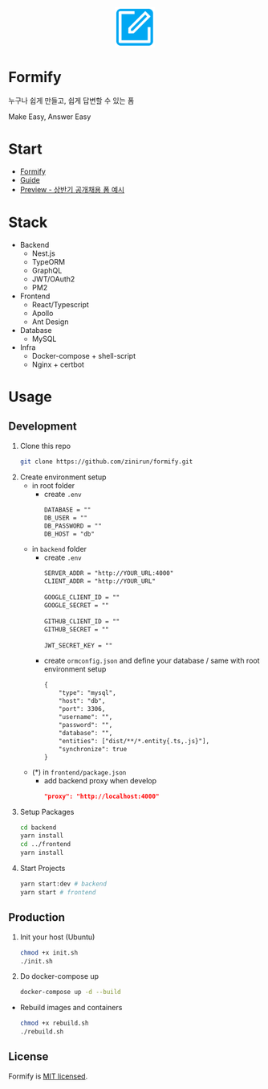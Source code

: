 <p align="center" style="margin-bottom:5px">
    <img width="80" src=".github/formify-logo.png">
</p>

# Formify
누구나 쉽게 만들고, 쉽게 답변할 수 있는 폼

Make Easy, Answer Easy

# Start
- [Formify](http://formify.xyz)
- [Guide](http://formify.xyz/guide)
- [Preview - 상반기 공개채용 폼 예시](http://formify.xyz/do/qyyuv)

# Stack
- Backend
  - Nest.js
  - TypeORM
  - GraphQL
  - JWT/OAuth2
  - PM2
- Frontend
  - React/Typescript
  - Apollo
  - Ant Design
- Database
  - MySQL
- Infra
  - Docker-compose + shell-script
  - Nginx + certbot

# Usage

## Development
1. Clone this repo
    ```bash
    git clone https://github.com/zinirun/formify.git
    ```
2. Create environment setup
    - in root folder
      - create `.env`
        ```
        DATABASE = ""
        DB_USER = ""
        DB_PASSWORD = ""
        DB_HOST = "db"
        ```
    - in `backend` folder
      - create `.env`
        ```
        SERVER_ADDR = "http://YOUR_URL:4000"
        CLIENT_ADDR = "http://YOUR_URL"

        GOOGLE_CLIENT_ID = ""
        GOOGLE_SECRET = ""

        GITHUB_CLIENT_ID = ""
        GITHUB_SECRET = ""

        JWT_SECRET_KEY = ""
        ```
      - create `ormconfig.json` and define your database / same with root environment setup
        ```
        {
            "type": "mysql",
            "host": "db",
            "port": 3306,
            "username": "",
            "password": "",
            "database": "",
            "entities": ["dist/**/*.entity{.ts,.js}"],
            "synchronize": true
        }
        ```
    - (*) in `frontend/package.json`
      - add backend proxy when develop
        ```json
        "proxy": "http://localhost:4000"
        ```
3. Setup Packages
   ```bash
   cd backend
   yarn install
   cd ../frontend
   yarn install
4. Start Projects
    ```bash
    yarn start:dev # backend
    yarn start # frontend
    ```

## Production
1. Init your host (Ubuntu)
    ```bash
    chmod +x init.sh
    ./init.sh
    ```
2. Do docker-compose up
    ```bash
    docker-compose up -d --build
    ```
- Rebuild images and containers
    ```bash
    chmod +x rebuild.sh
    ./rebuild.sh
    ```

## License

Formify is [MIT licensed](LICENSE).